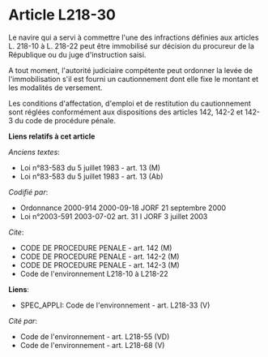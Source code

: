 # Article L218-30

Le navire qui a servi à commettre l'une des infractions définies aux articles L. 218-10 à L. 218-22 peut être immobilisé sur
décision du procureur de la République ou du juge d'instruction saisi.

A tout moment, l'autorité judiciaire compétente peut ordonner la levée de l'immobilisation s'il est fourni un cautionnement
dont elle fixe le montant et les modalités de versement.

Les conditions d'affectation, d'emploi et de restitution du cautionnement sont réglées conformément aux dispositions des
articles 142, 142-2 et 142-3 du code de procédure pénale.

**Liens relatifs à cet article**

_Anciens textes_:

  - Loi n°83-583 du 5 juillet 1983 - art. 13 (M)
  - Loi n°83-583 du 5 juillet 1983 - art. 13 (Ab)

_Codifié par_:

  - Ordonnance 2000-914 2000-09-18 JORF 21 septembre 2000
  - Loi n°2003-591 2003-07-02 art. 31 I JORF 3 juillet 2003

_Cite_:

  - CODE DE PROCEDURE PENALE - art. 142 (M)
  - CODE DE PROCEDURE PENALE - art. 142-2 (M)
  - CODE DE PROCEDURE PENALE - art. 142-3 (M)
  - Code de l'environnement L218-10 à L218-22

**Liens**:

  - SPEC_APPLI: Code de l'environnement - art. L218-33 (V)

_Cité par_:

  - Code de l'environnement - art. L218-55 (VD)
  - Code de l'environnement - art. L218-68 (V)
